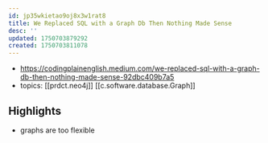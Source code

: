 ```yaml
---
id: jp35wkietao9oj8x3w1rat8
title: We Replaced SQL with a Graph Db Then Nothing Made Sense
desc: ''
updated: 1750703879292
created: 1750703811078
---
```


- https://codingplainenglish.medium.com/we-replaced-sql-with-a-graph-db-then-nothing-made-sense-92dbc409b7a5
- topics: [[prdct.neo4j]] [[c.software.database.Graph]]

## Highlights

- graphs are too flexible
